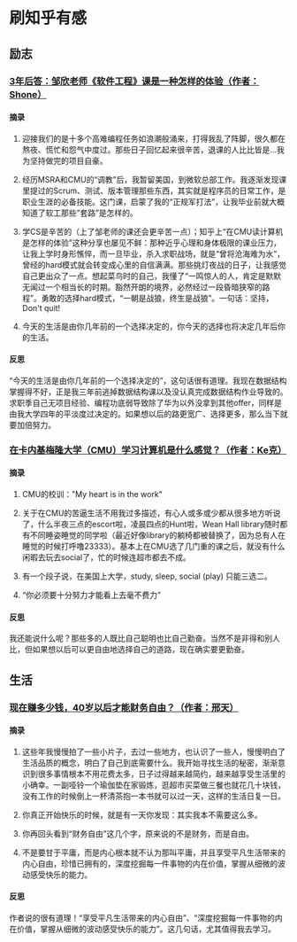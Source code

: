 # 刷知乎有感

## 励志

### [3年后答：邹欣老师《软件工程》课是一种怎样的体验（作者：Shone） ](https://zhuanlan.zhihu.com/p/28488925)

#### 摘录

1. 迎接我们的是十多个高难编程任务如浪潮般涌来，打得我乱了阵脚，很久都在熬夜、慌忙和怨气中度过。那些日子回忆起来很辛苦，退课的人比比皆是...我为坚持做完的项目自豪。

2. 经历MSRA和CMU的“调教”后，我暂留美国，到微软总部工作。我逐渐发现课里提过的Scrum、测试、版本管理那些东西，其实就是程序员的日常工作，是职业生涯的必备技能。这门课，启蒙了我的“正规军打法”，让我毕业前就大概知道了软工那些“套路”是怎样的。

3. 学CS是辛苦的（上了邹老师的课还会更辛苦一点）；知乎上“在CMU读计算机是怎样的体验”这种分享也屡见不鲜：那种近乎心理和身体极限的课业压力，让我上学时身形憔悴，而一旦毕业，杀入求职战场，就是“曾将沧海难为水”，曾经的hard模式就会转变成心里的自信满满。那些挑灯夜战的日子，让我感觉自己更出众了一点。想起菜鸟时的自己，我懂了“一鸣惊人的人，肯定是默默无闻过一个相当长的时期。豁然开朗的境界，必然经过一段昏暗狭窄的路程”。勇敢的选择hard模式，“一朝是战狼，终生是战狼”。一句话：坚持，Don't quit!

4. 今天的生活是由你几年前的一个选择决定的，你今天的选择也将决定几年后你的生活。

#### 反思

“今天的生活是由你几年前的一个选择决定的”，这句话很有道理。我现在数据结构掌握得不好，正是我三年前逃掉数据结构课以及没认真完成数据结构作业导致的。求职季自己无项目经验、编程功底弱导致除了华为以外没拿到其他offer，同样是由我大学四年的平淡度过决定的。如果想以后的路更宽广、选择更多，那么当下就要加倍努力。

### [在卡内基梅隆大学（CMU）学习计算机是什么感觉？（作者：Ke克）](https://www.zhihu.com/question/24509290/answer/100791880)

#### 摘录

1. CMU的校训："My heart is in the work"

2. 关于在CMU的苦逼生活不用我过多描述，有心人或多或少都从很多地方听说了，什么半夜三点的escort啦，凌晨四点的Hunt啦，Wean Hall library随时都有不同睡姿睡觉的同学啦（最近好像library的躺椅都被替换了，因为总有人在睡觉的时候打呼噜23333）。基本上在CMU选了几门重的课之后，就没有什么闲暇去玩去social了，忙的时候连超市都去不成。

3. 有一个段子说，在美国上大学，study, sleep, social (play) 只能三选二。

4. “你必须要十分努力才能看上去毫不费力”

#### 反思

我还能说什么呢？那些多的人既比自己聪明也比自己勤奋。当然不是非得和别人比，但如果想以后可以更自由地选择自己的道路，现在确实要更勤奋。

## 生活

### [现在赚多少钱，40岁以后才能财务自由？（作者：邢天）](https://www.zhihu.com/question/46440694/answer/101513270)

#### 摘录

1. 这些年我慢慢拍了一些小片子，去过一些地方，也认识了一些人，慢慢明白了生活品质的概念，明白了自己到底需要什么。我开始寻找生活的秘密，渐渐意识到很多事情根本不用花费太多，日子过得越来越简约，越来越享受生活里的小确幸。一副哑铃一个瑜伽垫在家锻炼，逛超市买菜做三餐也就花几十块钱，没有工作的时候倒上一杯清茶抱一本书就可以过一天，这样的生活日复一日。

2. 你真正开始快乐的时候，就是有一天你发现：其实我本不需要这么多。

3. 你再回头看到“财务自由”这几个字，原来说的不是财务，而是自由。

4. 不是要甘于平庸，而是内心根本就不认为那叫平庸，并且享受平凡生活带来的内心自由，珍惜已拥有的，深度挖掘每一件事物的内在价值，掌握从细微的波动感受快乐的能力。

#### 反思

作者说的很有道理！“享受平凡生活带来的内心自由”、“深度挖掘每一件事物的内在价值，掌握从细微的波动感受快乐的能力”。这几句话，尤其值得我去学习。
